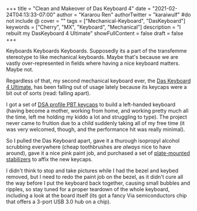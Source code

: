+++
title = "Clean and Makeover of Das Keyboard 4"
date = "2021-02-24T04:13:33-07:00"
author = "Kararou Ren"
authorTwitter = "karaiwulf" #do not include @
cover = ""
tags = ["Mechanical-Keyboard", "DasKeyboard"]
keywords = ["Cherry", "MX", "Keyboard", "Mechanical"]
description = "I rebuilt my DasKeyboard 4 Ultimate"
showFullContent = false
draft = false
+++

Keyboards Keyboards Keyboards.  Supposedly its a part of the transfemme
stereotype to like mechanical keyboards.  Maybe that's because we are vastly
over-represented in fields where having a nice keyboard matters.  Maybe not.

Regardless of that, my second mechanical keyboard ever, the [Das Keyboard 4
Ultimate](https://www.daskeyboard.com/daskeyboard-4-ultimate/), has been
falling out of usage lately because its keycaps were a bit out of sorts (read:
falling apart).

I got a set of [DSA profile PBT
keycaps](https://www.amazon.com/gp/product/B07JB8BTHV) to build a left-handed
keyboard (having become a mother, working from home, and working pretty much
all the time, left me holding my kiddo a lot and struggling to type).  The
project never came to fruition due to a child suddenly taking all of my free
time (it was very welcomed, though, and the performance hit was really
minimal).

So I pulled the Das Keyboard apart, gave it a thurough isopropyl alcohol
scrubbing everywhere (cheap toothbrushes are *always* nice to have around),
gave it a nice pink paint job, and purchased a set of [plate-mounted
stabilizers](https://www.amazon.com/gp/product/B07K8FFDYJ) to affix the new
keycaps.

I didn't think to stop and take pictures while I had the bezel and keybed
removed, but I need to redo the paint job on the bezel, as it didn't cure all
the way before I put the keyboard back together, causing small bubbles and
ripples, so stay tuned for a proper teardown of the whole keyboard, including a
look at the board itself (its got a fancy Via semiconductors chip that offers a
3-port USB 3.0 hub on a chip).

